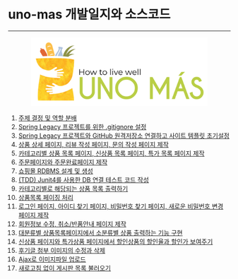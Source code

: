 # uno-mas 개발일지와 소스코드<br>
<hr>

<p align="center"><img src="/images/unomas-logo.png" width="400"></p>

1. [주제 결정 및 역할 분배](DevLog/2022-04-14-uno-mas-dev-log-01.md)<br>
2. [Spring Legacy 프로젝트를 위한 .gitignore 설정](DevLog/2022-04-20-uno-mas-dev-log-02.md)<br>
3. [Spring Legacy 프로젝트와 GitHub 원격저장소 연결하고 사이트 템플릿 초기설정](DevLog/2022-04-21-uno-mas-dev-log-03.md)<br>
4. [상품 상세 페이지, 리뷰 작성 페이지, 문의 작성 페이지 제작](DevLog/2022-04-25-uno-mas-dev-log-04.md)<br>
5. [카테고리별 상품 목록 페이지, 신상품 목록 페이지, 특가 목록 페이지 제작](DevLog/2022-04-26-uno-mas-dev-log-05.md)<br>
6. [주문페이지와 주문완료페이지 제작](DevLog/2022-04-28-uno-mas-dev-log-06.md)<br>
7. [쇼핑몰 RDBMS 설계 및 생성](DevLog/2022-05-01-uno-mas-dev-log-07.md)<br>
8. [(TDD) Junit4를 사용한 DB 연결 테스트 코드 작성](DevLog/2022-05-02-uno-mas-dev-log-08.md)<br>
9. [카테고리별로 해당되는 상품 목록 출력하기](DevLog/2022-05-03-uno-mas-dev-log-09.md)<br>
10. [상품목록 페이징 처리](DevLog/2022-05-03-uno-mas-dev-log-10.md)<br>
11. [로그인 페이지, 아이디 찾기 페이지, 비밀번호 찾기 페이지, 새로운 비밀번호 변경 페이지 제작](DevLog/2022-05-03-uno-mas-dev-log-11.md)<br>
12. [회원정보 수정, 취소/반품안내 페이지 제작](DevLog/2022-05-03-uno-mas-dev-log-12.md)<br>
13. [대분류별 상품목록페이지에서 소분류별 상품 출력하는 기능 구현](DevLog/2022-05-05-uno-mas-dev-log-13.md)<br>
14. [신상품 페이지와 특가상품 페이지에서 할인상품의 할인율과 할인가 보여주기](DevLog/2022-05-10-uno-mas-dev-log-14.md)<br>
15. [후기글 첨부 이미지의 수정과 삭제](DevLog/2022-05-17-uno-mas-dev-log-15.md)<br>
16. [Ajax로 이미지파일 업로드](DevLog/2022-05-18-uno-mas-dev-log-16.md)<br>
17. [새로고침 없이 게시판 목록 불러오기](DevLog/2022-05-22-uno-mas-dev-log-17.md)
